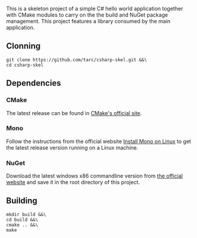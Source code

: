 This is a skeleton project of a simple C# hello world application together with CMake modules to carry on the the build and NuGet package management. This project features a library consumed by the main application.


## Clonning

    git clone https://github.com/tarc/csharp-skel.git &&\
    cd csharp-skel


## Dependencies

### CMake

The latest release can be found in [CMake's official site](https://cmake.org/).

### Mono

Follow the instructions from the official website [Install Mono on Linux](http://www.mono-project.com/docs/getting-started/install/linux/) to get the latest release version running on a Linux machine.

### NuGet

Download the latest windows x86 commandline version from [the official website](http://dist.nuget.org/index.html) and save it in the root directory of this project.


## Building 

    mkdir build &&\
    cd build &&\
    cmake .. &&\
    make
